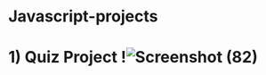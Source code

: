 # Javascript-projects

# 1) Quiz Project !![Screenshot (82)](https://user-images.githubusercontent.com/88532722/224705462-38fa5bc3-c19a-4a56-a6bb-15465f38a6d8.png)
